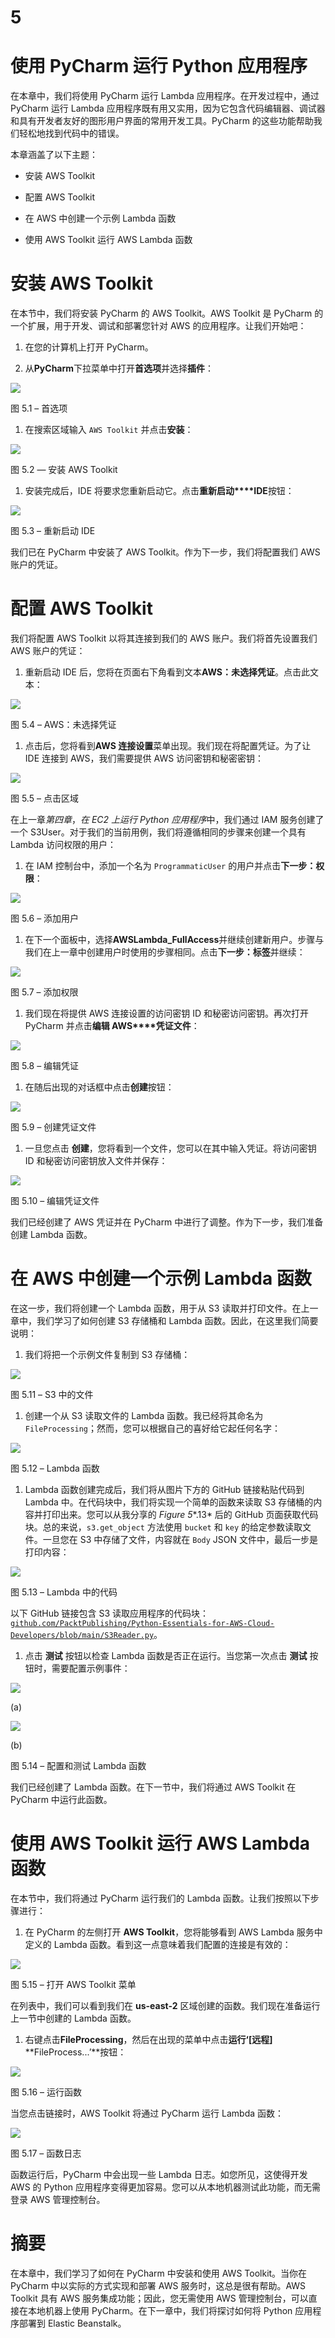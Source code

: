# 5

# 使用 PyCharm 运行 Python 应用程序

在本章中，我们将使用 PyCharm 运行 Lambda 应用程序。在开发过程中，通过 PyCharm 运行 Lambda 应用程序既有用又实用，因为它包含代码编辑器、调试器和具有开发者友好的图形用户界面的常用开发工具。PyCharm 的这些功能帮助我们轻松地找到代码中的错误。

本章涵盖了以下主题：

+   安装 AWS Toolkit

+   配置 AWS Toolkit

+   在 AWS 中创建一个示例 Lambda 函数

+   使用 AWS Toolkit 运行 AWS Lambda 函数

# 安装 AWS Toolkit

在本节中，我们将安装 PyCharm 的 AWS Toolkit。AWS Toolkit 是 PyCharm 的一个扩展，用于开发、调试和部署您针对 AWS 的应用程序。让我们开始吧：

1.  在您的计算机上打开 PyCharm。

1.  从**PyCharm**下拉菜单中打开**首选项**并选择**插件**：

![](img/Figure_5.1_B19195.jpg)

图 5.1 – 首选项

1.  在搜索区域输入 `AWS Toolkit` 并点击**安装**：

![](img/Figure_5.2_B19195.jpg)

图 5.2 — 安装 AWS Toolkit

1.  安装完成后，IDE 将要求您重新启动它。点击**重新启动****IDE**按钮：

![](img/Figure_5.3_B19195.jpg)

图 5.3 – 重新启动 IDE

我们已在 PyCharm 中安装了 AWS Toolkit。作为下一步，我们将配置我们 AWS 账户的凭证。

# 配置 AWS Toolkit

我们将配置 AWS Toolkit 以将其连接到我们的 AWS 账户。我们将首先设置我们 AWS 账户的凭证：

1.  重新启动 IDE 后，您将在页面右下角看到文本**AWS：未选择凭证**。点击此文本：

![](img/Figure_5.4_B19195.jpg)

图 5.4 – AWS：未选择凭证

1.  点击后，您将看到**AWS 连接设置**菜单出现。我们现在将配置凭证。为了让 IDE 连接到 AWS，我们需要提供 AWS 访问密钥和秘密密钥：

![](img/Figure_5.5_B19195.jpg)

图 5.5 – 点击区域

在上一章*第四章*，*在 EC2 上运行 Python 应用程序*中，我们通过 IAM 服务创建了一个 S3User。对于我们的当前用例，我们将遵循相同的步骤来创建一个具有 Lambda 访问权限的用户：

1.  在 IAM 控制台中，添加一个名为 `ProgrammaticUser` 的用户并点击**下一步：权限**：

![](img/Figure_5.6_B19195.jpg)

图 5.6 – 添加用户

1.  在下一个面板中，选择**AWSLambda_FullAccess**并继续创建新用户。步骤与我们在上一章中创建用户时使用的步骤相同。点击**下一步：标签**并继续：

![](img/Figure_5.7_B19195.jpg)

图 5.7 – 添加权限

1.  我们现在将提供 AWS 连接设置的访问密钥 ID 和秘密访问密钥。再次打开 PyCharm 并点击**编辑 AWS****凭证文件**：

![](img/Figure_5.8_B19195.jpg)

图 5.8 – 编辑凭证

1.  在随后出现的对话框中点击**创建**按钮：

![](img/Figure_5.9_B19195.jpg)

图 5.9 – 创建凭证文件

1.  一旦您点击 **创建**，您将看到一个文件，您可以在其中输入凭证。将访问密钥 ID 和秘密访问密钥放入文件并保存：

![](img/Figure_5.10_B19195.jpg)

图 5.10 – 编辑凭证文件

我们已经创建了 AWS 凭证并在 PyCharm 中进行了调整。作为下一步，我们准备创建 Lambda 函数。

# 在 AWS 中创建一个示例 Lambda 函数

在这一步，我们将创建一个 Lambda 函数，用于从 S3 读取并打印文件。在上一章中，我们学习了如何创建 S3 存储桶和 Lambda 函数。因此，在这里我们简要说明：

1.  我们将把一个示例文件复制到 S3 存储桶：

![](img/Figure_5.11_B19195.jpg)

图 5.11 – S3 中的文件

1.  创建一个从 S3 读取文件的 Lambda 函数。我已经将其命名为 `FileProcessing`；然而，您可以根据自己的喜好给它起任何名字：

![](img/Figure_5.12_B19195.jpg)

图 5.12 – Lambda 函数

1.  Lambda 函数创建完成后，我们将从图片下方的 GitHub 链接粘贴代码到 Lambda 中。在代码块中，我们将实现一个简单的函数来读取 S3 存储桶的内容并打印出来。您可以从我分享的 *Figure 5**.13* 后的 GitHub 页面获取代码块。总的来说，`s3.get_object` 方法使用 `bucket` 和 `key` 的给定参数读取文件。一旦您在 S3 中存储了文件，内容就在 `Body` JSON 文件中，最后一步是打印内容：

![](img/Figure_5.13_B19195.jpg)

图 5.13 – Lambda 中的代码

以下 GitHub 链接包含 S3 读取应用程序的代码块：[`github.com/PacktPublishing/Python-Essentials-for-AWS-Cloud-Developers/blob/main/S3Reader.py`](https://github.com/PacktPublishing/Python-Essentials-for-AWS-Cloud-Developers/blob/main/S3Reader.py)。

1.  点击 **测试** 按钮以检查 Lambda 函数是否正在运行。当您第一次点击 **测试** 按钮时，需要配置示例事件：

![](img/Figure_5.14a_B19195.jpg)

(a)

![](img/Figure_5.14b_B19195.jpg)

(b)

图 5.14 – 配置和测试 Lambda 函数

我们已经创建了 Lambda 函数。在下一节中，我们将通过 AWS Toolkit 在 PyCharm 中运行此函数。

# 使用 AWS Toolkit 运行 AWS Lambda 函数

在本节中，我们将通过 PyCharm 运行我们的 Lambda 函数。让我们按照以下步骤进行：

1.  在 PyCharm 的左侧打开 **AWS Toolkit**，您将能够看到 AWS Lambda 服务中定义的 Lambda 函数。看到这一点意味着我们配置的连接是有效的：

![](img/Figure_5.15_B19195.jpg)

图 5.15 – 打开 AWS Toolkit 菜单

在列表中，我们可以看到我们在 **us-east-2** 区域创建的函数。我们现在准备运行上一节中创建的 Lambda 函数。

1.  右键点击**FileProcessing**，然后在出现的菜单中点击**运行‘[远程]** **FileProcess...’**按钮：

![](img/Figure_5.16_B19195.jpg)

图 5.16 – 运行函数

当您点击链接时，AWS Toolkit 将通过 PyCharm 运行 Lambda 函数：

![](img/Figure_5.17_B19195.jpg)

图 5.17 – 函数日志

函数运行后，PyCharm 中会出现一些 Lambda 日志。如您所见，这使得开发 AWS 的 Python 应用程序变得更加容易。您可以从本地机器测试此功能，而无需登录 AWS 管理控制台。

# 摘要

在本章中，我们学习了如何在 PyCharm 中安装和使用 AWS Toolkit。当你在 PyCharm 中以实际的方式实现和部署 AWS 服务时，这总是很有帮助。AWS Toolkit 具有 AWS 服务集成功能；因此，您无需使用 AWS 管理控制台，可以直接在本地机器上使用 PyCharm。在下一章中，我们将探讨如何将 Python 应用程序部署到 Elastic Beanstalk。
